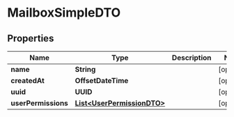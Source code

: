 

# MailboxSimpleDTO


## Properties

| Name | Type | Description | Notes |
|------------ | ------------- | ------------- | -------------|
|**name** | **String** |  |  [optional] |
|**createdAt** | **OffsetDateTime** |  |  [optional] |
|**uuid** | **UUID** |  |  [optional] |
|**userPermissions** | [**List&lt;UserPermissionDTO&gt;**](UserPermissionDTO.md) |  |  [optional] |



